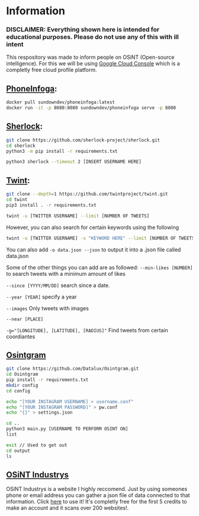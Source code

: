 # Information
### DISCLAIMER: Everything shown here is intended for educational purposes. Please do not use any of this with ill intent
This respository was made to inform people on OSiNT (Open-source intelligence). For this we will be using [Google Cloud Console](https://console.cloud.google.com/) which is a completly free cloud profile platform.

## [PhoneInfoga](https://github.com/sundowndev/phoneinfoga):
```bash
docker pull sundowndev/phoneinfoga:latest
docker run -it -p 8080:8080 sundowndev/phoneinfoga serve -p 8080
```

## [Sherlock](https://github.com/sherlock-project/sherlock):
```bash
git clone https://github.com/sherlock-project/sherlock.git
cd sherlock
python3 -m pip install -r requirements.txt

python3 sherlock --timeout 2 [INSERT USERNAME HERE]
```

## [Twint](https://github.com/twintproject/twint):
```bash
git clone --depth=1 https://github.com/twintproject/twint.git
cd twint 
pip3 install . -r requirements.txt

twint -u [TWITTER USERNAME] --limit [NUMBER OF TWEETS]
```

However, you can also search for certain keywords using the following
```bash
twint -u [TWITTER USERNAME] -s "KEYWORD HERE" --limit [NUMBER OF TWEETS]
```

You can also add `-o data.json --json` to output it into a .json file called data.json

Some of the other things you can add are as followed:
`--min-likes [NUMBER]` to search tweets with a minimum amount of likes

`--since [YYYY/MM/DD]` search since a date.

`--year [YEAR]` specify a year

`--images` Only tweets with images

`--near [PLACE]`

`-g="[LONGITUDE], [LATITUDE], [RADIUS]"` Find tweets from certain coordiantes

## [Osintgram](https://github.com/Datalux/Osintgram)
```bash
git clone https://github.com/Datalux/Osintgram.git
cd Osintgram
pip install -r requirements.txt
mkdir config
cd config

echo "[YOUR INSTAGRAM USERNAME] > username.conf"
echo "[YOUR INSTAGRAM PASSWORD]" > pw.conf
echo "{}" > settings.json

cd ..
python3 main.py [USERNAME TO PERFORM OSINT ON] 
list

exit // Used to get out
cd output
ls
```

## [OSiNT Industrys](https://osint.industries/)
OSiNT Industrys is a website I highly reccomend. Just by using someones phone or email address you can gather a json file of data connected to that information. Click [here](https://osint.industries/) to use it! It's completly free for the first 5 credits to make an account and it scans over 200 websites!. 
